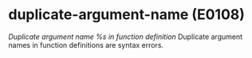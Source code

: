# duplicate-argument-name (E0108)
*Duplicate argument name %s in function definition* Duplicate argument
names in function definitions are syntax errors.
